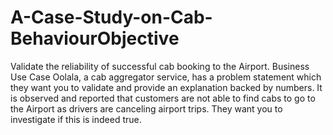 # A-Case-Study-on-Cab-BehaviourObjective

Validate the reliability of successful cab booking to the Airport.
Business Use Case
Oolala, a cab aggregator service, has a problem statement which they want you to validate and provide an explanation backed by numbers. 
It is observed and reported that customers are not able to find cabs to go to the Airport as drivers are canceling airport trips. They want you to investigate if this is indeed true.


